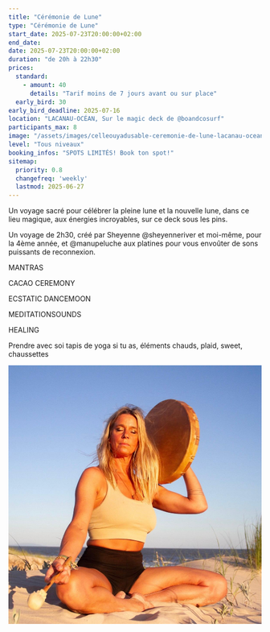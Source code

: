 ```yaml
---
title: "Cérémonie de Lune"
type: "Cérémonie de Lune"
start_date: 2025-07-23T20:00:00+02:00
end_date: 
date: 2025-07-23T20:00:00+02:00
duration: "de 20h à 22h30"
prices:
  standard:
    - amount: 40
      details: "Tarif moins de 7 jours avant ou sur place"
  early_bird: 30
early_bird_deadline: 2025-07-16
location: "LACANAU-OCÉAN, Sur le magic deck de @boandcosurf"
participants_max: 8
image: "/assets/images/celleouyadusable-ceremonie-de-lune-lacanau-ocean.jpeg"
level: "Tous niveaux"
booking_infos: "SPOTS LIMITÉS! Book ton spot!"
sitemap:
  priority: 0.8
  changefreq: 'weekly'
  lastmod: 2025-06-27
---
```


Un voyage sacré pour célébrer la pleine lune et la nouvelle lune, dans ce lieu magique, aux énergies incroyables, sur ce deck sous les pins.

Un voyage de 2h30, créé par Sheyenne @sheyenneriver et moi-même, pour la 4ème année, et @manupeluche aux platines pour vous envoûter de sons puissants de reconnexion.

MANTRAS

CACAO CEREMONY

ECSTATIC DANCEMOON

MEDITATIONSOUNDS

HEALING

Prendre avec soi tapis de yoga si tu as, éléments chauds, plaid, sweet, chaussettes

!["celleouyadusable jouant du tambour chamanique sur la dune"](/assets/images/celleouyadusable-ceremonie-de-lune-lacanau-ocean-2.jpeg)
